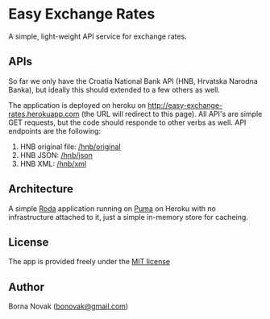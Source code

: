 # Easy Exchange Rates

A simple, light-weight API service for exchange rates.

## APIs

So far we only have the Croatia National Bank API (HNB, Hrvatska Narodna Banka), but ideally this should extended to a few others as well.

The application is deployed on heroku on http://easy-exchange-rates.herokuapp.com (the URL will redirect to this page). All API's are simple GET requests, but the code should responde to other verbs as well. API endpoints are the following:

1. HNB original file: [/hnb/original](http://easy-exchange-rates.herokuapp.com/hnb/original)
2. HNB JSON: [/hnb/json](http://easy-exchange-rates.herokuapp.com/hnb/json)
3. HNB XML: [/hnb/xml](http://easy-exchange-rates.herokuapp.com/hnb/xml)

## Architecture

A simple [Roda](https://github.com/jeremyevans/roda) application running on [Puma](https://github.com/puma/puma) on Heroku with no infrastructure attached to it, just a simple in-memory store for cacheing.


## License

The app is provided freely under the [MIT license](https://github.com/info-sig/easy-exchange-rates/blob/master/MIT-LICENSE)


## Author

Borna Novak (bonovak@gmail.com)
